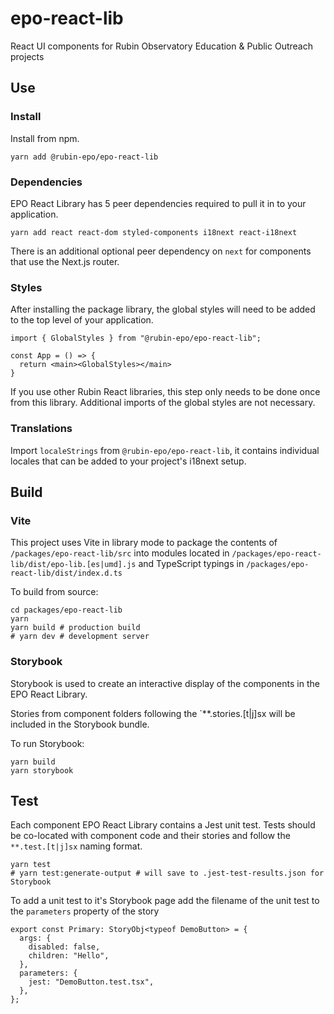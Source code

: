 # epo-react-lib

React UI components for Rubin Observatory Education & Public Outreach projects

## Use

### Install

Install from npm.

`yarn add @rubin-epo/epo-react-lib`

### Dependencies

EPO React Library has 5 peer dependencies required to pull it in to your application.

`yarn add react react-dom styled-components i18next react-i18next`

There is an additional optional peer dependency on `next` for components that use the Next.js router.

### Styles

After installing the package library, the global styles will need to be added to the top level of your application.

```
import { GlobalStyles } from "@rubin-epo/epo-react-lib";

const App = () => {
  return <main><GlobalStyles></main>
}
```

If you use other Rubin React libraries, this step only needs to be done once from this library. Additional imports of the global styles are not necessary.

### Translations

Import `localeStrings` from `@rubin-epo/epo-react-lib`, it contains individual locales that can be added to your project's i18next setup.

## Build

### Vite

This project uses Vite in library mode to package the contents of `/packages/epo-react-lib/src` into modules located in `/packages/epo-react-lib/dist/epo-lib.[es|umd].js` and TypeScript typings in `/packages/epo-react-lib/dist/index.d.ts`

To build from source:

```
cd packages/epo-react-lib
yarn
yarn build # production build
# yarn dev # development server
```

### Storybook

Storybook is used to create an interactive display of the components in the EPO React Library.

Stories from component folders following the `\*\*.stories.[t|j]sx will be included in the Storybook bundle.

To run Storybook:

```
yarn build
yarn storybook
```

## Test

Each component EPO React Library contains a Jest unit test. Tests should be co-located with component code and their stories and follow the `**.test.[t|j]sx` naming format.

```
yarn test
# yarn test:generate-output # will save to .jest-test-results.json for Storybook
```

To add a unit test to it's Storybook page add the filename of the unit test to the `parameters` property of the story

```
export const Primary: StoryObj<typeof DemoButton> = {
  args: {
    disabled: false,
    children: "Hello",
  },
  parameters: {
    jest: "DemoButton.test.tsx",
  },
};
```
